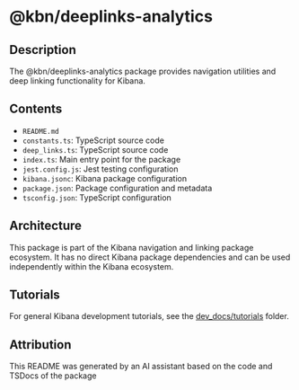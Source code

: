# @kbn/deeplinks-analytics

## Description
The @kbn/deeplinks-analytics package provides navigation utilities and deep linking functionality for Kibana.

## Contents
- `README.md`
- `constants.ts`: TypeScript source code
- `deep_links.ts`: TypeScript source code
- `index.ts`: Main entry point for the package
- `jest.config.js`: Jest testing configuration
- `kibana.jsonc`: Kibana package configuration
- `package.json`: Package configuration and metadata
- `tsconfig.json`: TypeScript configuration

## Architecture

This package is part of the Kibana navigation and linking package ecosystem. It has no direct Kibana package dependencies and can be used independently within the Kibana ecosystem.
## Tutorials

For general Kibana development tutorials, see the [dev_docs/tutorials](./dev_docs/tutorials) folder.

## Attribution
This README was generated by an AI assistant based on the code and TSDocs of the package
